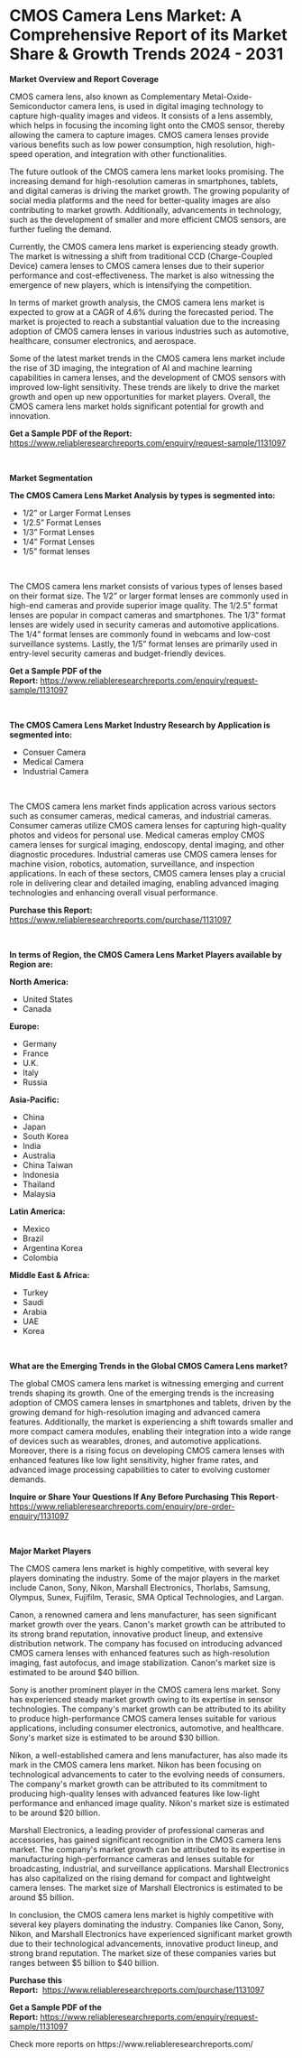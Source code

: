 <p><h1>CMOS Camera Lens Market: A Comprehensive Report of its Market Share & Growth Trends 2024 - 2031</h1></p><p><strong>Market Overview and Report Coverage</strong></p>
<p><p>CMOS camera lens, also known as Complementary Metal-Oxide-Semiconductor camera lens, is used in digital imaging technology to capture high-quality images and videos. It consists of a lens assembly, which helps in focusing the incoming light onto the CMOS sensor, thereby allowing the camera to capture images. CMOS camera lenses provide various benefits such as low power consumption, high resolution, high-speed operation, and integration with other functionalities.</p><p>The future outlook of the CMOS camera lens market looks promising. The increasing demand for high-resolution cameras in smartphones, tablets, and digital cameras is driving the market growth. The growing popularity of social media platforms and the need for better-quality images are also contributing to market growth. Additionally, advancements in technology, such as the development of smaller and more efficient CMOS sensors, are further fueling the demand.</p><p>Currently, the CMOS camera lens market is experiencing steady growth. The market is witnessing a shift from traditional CCD (Charge-Coupled Device) camera lenses to CMOS camera lenses due to their superior performance and cost-effectiveness. The market is also witnessing the emergence of new players, which is intensifying the competition.</p><p>In terms of market growth analysis, the CMOS camera lens market is expected to grow at a CAGR of 4.6% during the forecasted period. The market is projected to reach a substantial valuation due to the increasing adoption of CMOS camera lenses in various industries such as automotive, healthcare, consumer electronics, and aerospace.</p><p>Some of the latest market trends in the CMOS camera lens market include the rise of 3D imaging, the integration of AI and machine learning capabilities in camera lenses, and the development of CMOS sensors with improved low-light sensitivity. These trends are likely to drive the market growth and open up new opportunities for market players. Overall, the CMOS camera lens market holds significant potential for growth and innovation.</p></p>
<p><strong>Get a Sample PDF of the Report:</strong> <a href="https://www.reliableresearchreports.com/enquiry/request-sample/1131097">https://www.reliableresearchreports.com/enquiry/request-sample/1131097</a></p>
<p>&nbsp;</p>
<p><strong>Market Segmentation</strong></p>
<p><strong>The CMOS Camera Lens Market Analysis by types is segmented into:</strong></p>
<p><ul><li>1/2” or Larger Format Lenses</li><li>1/2.5” Format Lenses</li><li>1/3” Format Lenses</li><li>1/4” Format Lenses</li><li>1/5” format lenses</li></ul></p>
<p>&nbsp;</p>
<p><p>The CMOS camera lens market consists of various types of lenses based on their format size. The 1/2” or larger format lenses are commonly used in high-end cameras and provide superior image quality. The 1/2.5” format lenses are popular in compact cameras and smartphones. The 1/3” format lenses are widely used in security cameras and automotive applications. The 1/4” format lenses are commonly found in webcams and low-cost surveillance systems. Lastly, the 1/5” format lenses are primarily used in entry-level security cameras and budget-friendly devices.</p></p>
<p><strong>Get a Sample PDF of the Report:</strong>&nbsp;<a href="https://www.reliableresearchreports.com/enquiry/request-sample/1131097">https://www.reliableresearchreports.com/enquiry/request-sample/1131097</a></p>
<p>&nbsp;</p>
<p><strong>The CMOS Camera Lens Market Industry Research by Application is segmented into:</strong></p>
<p><ul><li>Consuer Camera</li><li>Medical Camera</li><li>Industrial Camera</li></ul></p>
<p>&nbsp;</p>
<p><p>The CMOS camera lens market finds application across various sectors such as consumer cameras, medical cameras, and industrial cameras. Consumer cameras utilize CMOS camera lenses for capturing high-quality photos and videos for personal use. Medical cameras employ CMOS camera lenses for surgical imaging, endoscopy, dental imaging, and other diagnostic procedures. Industrial cameras use CMOS camera lenses for machine vision, robotics, automation, surveillance, and inspection applications. In each of these sectors, CMOS camera lenses play a crucial role in delivering clear and detailed imaging, enabling advanced imaging technologies and enhancing overall visual performance.</p></p>
<p><strong>Purchase this Report:</strong>&nbsp; <a href="https://www.reliableresearchreports.com/purchase/1131097">https://www.reliableresearchreports.com/purchase/1131097</a></p>
<p>&nbsp;</p>
<p><strong>In terms of Region, the CMOS Camera Lens Market Players available by Region are:</strong></p>
<p>
    <p> <strong> North America: </strong>
        <ul>
            <li>United States</li>
            <li>Canada</li>
        </ul>
        </p> 
    <p> <strong> Europe: </strong>
        <ul>
            <li>Germany</li>
            <li>France</li>
            <li>U.K.</li>
            <li>Italy</li>
            <li>Russia</li>
        </ul>
        </p> 
    <p> <strong> Asia-Pacific: </strong>
        <ul>
            <li>China</li>
            <li>Japan</li>
            <li>South Korea</li>
            <li>India</li>
            <li>Australia</li>
            <li>China Taiwan</li>
            <li>Indonesia</li>
            <li>Thailand</li>
            <li>Malaysia</li>
        </ul>
        </p> 
    <p> <strong> Latin America: </strong>
        <ul>
            <li>Mexico</li>
            <li>Brazil</li>
            <li>Argentina Korea</li>
            <li>Colombia</li>
        </ul>
        </p> 
    <p> <strong> Middle East & Africa: </strong>
        <ul>
            <li>Turkey</li>
            <li>Saudi</li>
            <li>Arabia</li>
            <li>UAE</li>
            <li>Korea</li>
        </ul>
    </p>
    </p>
<p>&nbsp;</p>
<p><strong>What are the Emerging Trends in the Global CMOS Camera Lens market?</strong></p>
<p><p>The global CMOS camera lens market is witnessing emerging and current trends shaping its growth. One of the emerging trends is the increasing adoption of CMOS camera lenses in smartphones and tablets, driven by the growing demand for high-resolution imaging and advanced camera features. Additionally, the market is experiencing a shift towards smaller and more compact camera modules, enabling their integration into a wide range of devices such as wearables, drones, and automotive applications. Moreover, there is a rising focus on developing CMOS camera lenses with enhanced features like low light sensitivity, higher frame rates, and advanced image processing capabilities to cater to evolving customer demands.</p></p>
<p><strong>Inquire or Share Your Questions If Any Before Purchasing This Report</strong>- <a href="https://www.reliableresearchreports.com/enquiry/pre-order-enquiry/1131097">https://www.reliableresearchreports.com/enquiry/pre-order-enquiry/1131097</a></p>
<p>&nbsp;</p>
<p><strong>Major Market Players</strong></p>
<p><p>The CMOS camera lens market is highly competitive, with several key players dominating the industry. Some of the major players in the market include Canon, Sony, Nikon, Marshall Electronics, Thorlabs, Samsung, Olympus, Sunex, Fujifilm, Terasic, SMA Optical Technologies, and Largan.</p><p>Canon, a renowned camera and lens manufacturer, has seen significant market growth over the years. Canon's market growth can be attributed to its strong brand reputation, innovative product lineup, and extensive distribution network. The company has focused on introducing advanced CMOS camera lenses with enhanced features such as high-resolution imaging, fast autofocus, and image stabilization. Canon's market size is estimated to be around $40 billion.</p><p>Sony is another prominent player in the CMOS camera lens market. Sony has experienced steady market growth owing to its expertise in sensor technologies. The company's market growth can be attributed to its ability to produce high-performance CMOS camera lenses suitable for various applications, including consumer electronics, automotive, and healthcare. Sony's market size is estimated to be around $30 billion.</p><p>Nikon, a well-established camera and lens manufacturer, has also made its mark in the CMOS camera lens market. Nikon has been focusing on technological advancements to cater to the evolving needs of consumers. The company's market growth can be attributed to its commitment to producing high-quality lenses with advanced features like low-light performance and enhanced image quality. Nikon's market size is estimated to be around $20 billion.</p><p>Marshall Electronics, a leading provider of professional cameras and accessories, has gained significant recognition in the CMOS camera lens market. The company's market growth can be attributed to its expertise in manufacturing high-performance cameras and lenses suitable for broadcasting, industrial, and surveillance applications. Marshall Electronics has also capitalized on the rising demand for compact and lightweight camera lenses. The market size of Marshall Electronics is estimated to be around $5 billion.</p><p>In conclusion, the CMOS camera lens market is highly competitive with several key players dominating the industry. Companies like Canon, Sony, Nikon, and Marshall Electronics have experienced significant market growth due to their technological advancements, innovative product lineup, and strong brand reputation. The market size of these companies varies but ranges between $5 billion to $40 billion.</p></p>
<p><strong>Purchase this Report:</strong>&nbsp;&nbsp;<a href="https://www.reliableresearchreports.com/purchase/1131097">https://www.reliableresearchreports.com/purchase/1131097</a></p>
<p></p>
<p><strong>Get a Sample PDF of the Report:</strong>&nbsp;<a href="https://www.reliableresearchreports.com/enquiry/request-sample/1131097">https://www.reliableresearchreports.com/enquiry/request-sample/1131097</a></p>
<p>Check more reports on https://www.reliableresearchreports.com/</p>